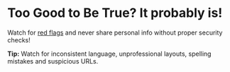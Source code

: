 # Too Good to Be True? It probably is!

Watch for [red flags](https://employees.senecapolytechnic.ca/spaces/62/it-security/wiki/view/18205/phishing "https://employees.senecapolytechnic.ca/spaces/62/it-security/wiki/view/18205/phishing") and never share personal info without proper security checks!

**Tip:** Watch for inconsistent language, unprofessional layouts, spelling mistakes and suspicious URLs.
